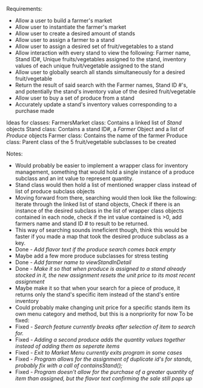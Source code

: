 Requirements:
- Allow a user to build a farmer's market
- Allow user to instantiate the farmer's market
- Allow user to create a desired amount of stands
- Allow user to assign a farmer to a stand
- Allow user to assign a desired set of fruit/vegetables to a stand
- Allow interaction with every stand to view the following: Farmer name, Stand ID#, Unique fruits/vegetables assigned to the stand, inventory values of each unique fruit/vegetable assigned to the stand
- Allow user to globally search all stands simultaneously for a desired fruit/vegetable
- Return the result of said search with the Farmer names, Stand ID #'s, and potentially the stand's inventory value of the desired fruit/vegetable
- Allow user to buy a set of produce from a stand
- Accurately update a stand's inventory values corresponding to a purchase made 

Ideas for classes:
FarmersMarket class: Contains a linked list of _Stand_ objects
Stand class: Contains a stand ID#, a _Farmer_ Object and a list of _Produce_ objects
Farmer class: Contains the name of the farmer
Produce class: Parent class of the 5 fruit/vegetable subclasses to be created

Notes: 
- Would probably be easier to implement a wrapper class for inventory management, something that would hold a single instance of a produce subclass and an int value to represent quantity.
- Stand class would then hold a list of mentioned wrapper class instead of list of produce subclass objects
- Moving forward from there, searching would then look like the following: Iterate through the linked list of stand objects, Check if there is an instance of the desired subclass in the list of wrapper class objects contained in each node, check if the int value contained is >0, add farmers name and stand ID # to result to be returned.
- This way of searching sounds inneficient though, think this would be faster if you made a map that took the desired produce subclass as a key.
- Done - *Add flavor text if the produce search comes back empty*
- Maybe add a few more produce subclasses for stress testing
- Done - *Add farmer name to viewStandInDetail*
- Done - *Make it so that when produce is assigned to a stand already stocked in it, the new assignment resets the unit price to its most recent assignment*
- Maybe make it so that when your search for a piece of produce, it returns only the stand's specific item instead of the stand's entire inventory
- Could probably make changing unit price for a specific stands item its own menu category and method, but this is a nonpriority for now
To be fixed:
- Fixed - *Search feature currently breaks after selection of item to search for.*
- Fixed - *Adding a second produce adds the quantity values together instead of adding them as seperate items*
- Fixed - *Exit to Market Menu currently exits program in some cases*
- Fixed - *Program allows for the assignment of duplicate id's for stands, probably fix with a call of containsStand();*
- Fixed - *Program doesn't allow for the purchase of a greater quantity of item than assigned, but the flavor text confirming the sale still pops up*